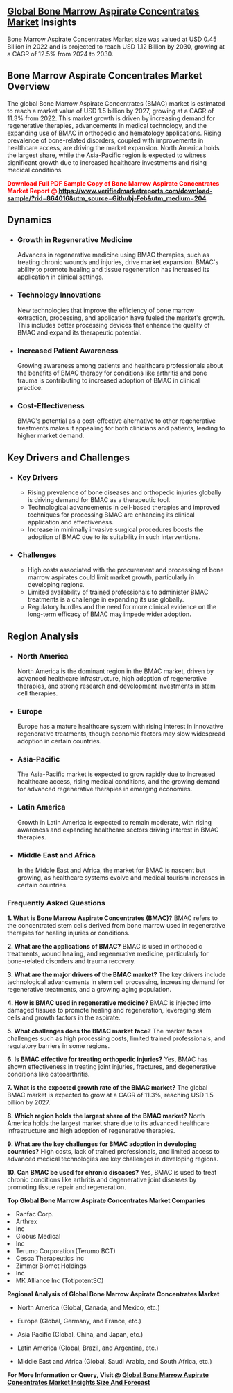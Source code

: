 <h2><a href="https://www.verifiedmarketreports.com/download-sample/?rid=864016&amp;utm_source=Githubj&amp;utm_medium=204" target="_blank">Global Bone Marrow Aspirate Concentrates Market</a> Insights</h2><p>Bone Marrow Aspirate Concentrates Market size was valued at USD 0.45 Billion in 2022 and is projected to reach USD 1.12 Billion by 2030, growing at a CAGR of 12.5% from 2024 to 2030.</p><p> <h2>Bone Marrow Aspirate Concentrates Market Overview</h2> <p>The global Bone Marrow Aspirate Concentrates (BMAC) market is estimated to reach a market value of USD 1.5 billion by 2027, growing at a CAGR of 11.3% from 2022. This market growth is driven by increasing demand for regenerative therapies, advancements in medical technology, and the expanding use of BMAC in orthopedic and hematology applications. Rising prevalence of bone-related disorders, coupled with improvements in healthcare access, are driving the market expansion. North America holds the largest share, while the Asia-Pacific region is expected to witness significant growth due to increased healthcare investments and rising medical conditions.</p> <p><strong><p><span class=""><span style="color: #ff0000;"><strong>Download Full PDF Sample Copy of Bone Marrow Aspirate Concentrates Market Report</strong> @ </span><a href="https://www.verifiedmarketreports.com/download-sample/?rid=864016&amp;utm_source=Githubj-Feb&amp;utm_medium=204" target="_blank">https://www.verifiedmarketreports.com/download-sample/?rid=864016&amp;utm_source=Githubj-Feb&amp;utm_medium=204</a></span></p></strong></p> <h2>Dynamics</h2> <ul> <li><h3>Growth in Regenerative Medicine</h3> Advances in regenerative medicine using BMAC therapies, such as treating chronic wounds and injuries, drive market expansion. BMAC's ability to promote healing and tissue regeneration has increased its application in clinical settings.</li> <li><h3>Technology Innovations</h3> New technologies that improve the efficiency of bone marrow extraction, processing, and application have fueled the market's growth. This includes better processing devices that enhance the quality of BMAC and expand its therapeutic potential.</li> <li><h3>Increased Patient Awareness</h3> Growing awareness among patients and healthcare professionals about the benefits of BMAC therapy for conditions like arthritis and bone trauma is contributing to increased adoption of BMAC in clinical practice.</li> <li><h3>Cost-Effectiveness</h3> BMAC's potential as a cost-effective alternative to other regenerative treatments makes it appealing for both clinicians and patients, leading to higher market demand.</li> </ul> <h2>Key Drivers and Challenges</h2> <ul> <li><h3>Key Drivers</h3> <ul> <li>Rising prevalence of bone diseases and orthopedic injuries globally is driving demand for BMAC as a therapeutic tool.</li> <li>Technological advancements in cell-based therapies and improved techniques for processing BMAC are enhancing its clinical application and effectiveness.</li> <li>Increase in minimally invasive surgical procedures boosts the adoption of BMAC due to its suitability in such interventions.</li> </ul> </li> <li><h3>Challenges</h3> <ul> <li>High costs associated with the procurement and processing of bone marrow aspirates could limit market growth, particularly in developing regions.</li> <li>Limited availability of trained professionals to administer BMAC treatments is a challenge in expanding its use globally.</li> <li>Regulatory hurdles and the need for more clinical evidence on the long-term efficacy of BMAC may impede wider adoption.</li> </ul> </li> </ul> <h2>Region Analysis</h2> <ul> <li><h3>North America</h3> North America is the dominant region in the BMAC market, driven by advanced healthcare infrastructure, high adoption of regenerative therapies, and strong research and development investments in stem cell therapies.</li> <li><h3>Europe</h3> Europe has a mature healthcare system with rising interest in innovative regenerative treatments, though economic factors may slow widespread adoption in certain countries.</li> <li><h3>Asia-Pacific</h3> The Asia-Pacific market is expected to grow rapidly due to increased healthcare access, rising medical conditions, and the growing demand for advanced regenerative therapies in emerging economies.</li> <li><h3>Latin America</h3> Growth in Latin America is expected to remain moderate, with rising awareness and expanding healthcare sectors driving interest in BMAC therapies.</li> <li><h3>Middle East and Africa</h3> In the Middle East and Africa, the market for BMAC is nascent but growing, as healthcare systems evolve and medical tourism increases in certain countries.</li> </ul> <h3>Frequently Asked Questions</h3> <p><strong>1. What is Bone Marrow Aspirate Concentrates (BMAC)?</strong> BMAC refers to the concentrated stem cells derived from bone marrow used in regenerative therapies for healing injuries or conditions.</p> <p><strong>2. What are the applications of BMAC?</strong> BMAC is used in orthopedic treatments, wound healing, and regenerative medicine, particularly for bone-related disorders and trauma recovery.</p> <p><strong>3. What are the major drivers of the BMAC market?</strong> The key drivers include technological advancements in stem cell processing, increasing demand for regenerative treatments, and a growing aging population.</p> <p><strong>4. How is BMAC used in regenerative medicine?</strong> BMAC is injected into damaged tissues to promote healing and regeneration, leveraging stem cells and growth factors in the aspirate.</p> <p><strong>5. What challenges does the BMAC market face?</strong> The market faces challenges such as high processing costs, limited trained professionals, and regulatory barriers in some regions.</p> <p><strong>6. Is BMAC effective for treating orthopedic injuries?</strong> Yes, BMAC has shown effectiveness in treating joint injuries, fractures, and degenerative conditions like osteoarthritis.</p> <p><strong>7. What is the expected growth rate of the BMAC market?</strong> The global BMAC market is expected to grow at a CAGR of 11.3%, reaching USD 1.5 billion by 2027.</p> <p><strong>8. Which region holds the largest share of the BMAC market?</strong> North America holds the largest market share due to its advanced healthcare infrastructure and high adoption of regenerative therapies.</p> <p><strong>9. What are the key challenges for BMAC adoption in developing countries?</strong> High costs, lack of trained professionals, and limited access to advanced medical technologies are key challenges in developing regions.</p> <p><strong>10. Can BMAC be used for chronic diseases?</strong> Yes, BMAC is used to treat chronic conditions like arthritis and degenerative joint diseases by promoting tissue repair and regeneration.</p> </p><p><strong>Top Global Bone Marrow Aspirate Concentrates Market Companies</strong></p><div data-test-id=""><p><li>Ranfac Corp.</li><li> Arthrex</li><li> Inc</li><li> Globus Medical</li><li> Inc</li><li> Terumo Corporation (Terumo BCT)</li><li> Cesca Therapeutics Inc</li><li> Zimmer Biomet Holdings</li><li> Inc</li><li> MK Alliance Inc (TotipotentSC)</li></p><div><strong>Regional Analysis of&nbsp;Global Bone Marrow Aspirate Concentrates Market</strong></div><ul><li dir="ltr"><p dir="ltr">North America&nbsp;(Global, Canada, and Mexico, etc.)</p></li><li dir="ltr"><p dir="ltr">Europe (Global, Germany, and France, etc.)</p></li><li dir="ltr"><p dir="ltr">Asia Pacific&nbsp;(Global, China, and Japan, etc.)</p></li><li dir="ltr"><p dir="ltr">Latin America&nbsp;(Global, Brazil, and Argentina, etc.)</p></li><li dir="ltr">Middle East and Africa&nbsp;(Global, Saudi Arabia, and South Africa, etc.)</li></ul><p><strong>For More Information or Query, Visit @&nbsp;</strong><strong><a href="https://www.verifiedmarketreports.com/product/bone-marrow-aspirate-concentrates-market/?utm_source=Githubj&amp;utm_medium=204" target="_blank">Global Bone Marrow Aspirate Concentrates Market Insights Size And Forecast</a></strong></p></div>
